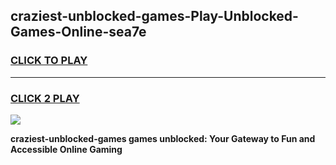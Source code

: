 
## craziest-unblocked-games-Play-Unblocked-Games-Online-sea7e
<h3>
<a href="https://premium76.site?title=craziest-unblocked-games&ref=25A">CLICK TO PLAY</a></h3>
<hr>

<h3>
<a href="https://premium76.site?title=craziest-unblocked-games&ref=25A">CLICK 2 PLAY</a>
  
</h3>

<a href="https://premium76.site?title=craziest-unblocked-games&ref=25A"><img src="https://clearcache.store/games.png"></a>


**craziest-unblocked-games games unblocked: Your Gateway to Fun and Accessible Online Gaming**
